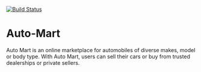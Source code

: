 [![Build Status](https://travis-ci.org/oxenprogrammer/Auto-Mart.svg?branch=documentation)](https://travis-ci.org/oxenprogrammer/Auto-Mart)
# Auto-Mart
Auto Mart is an online marketplace for automobiles of diverse makes, model or body type. With Auto Mart, users can sell their cars or buy from trusted dealerships or private sellers.
